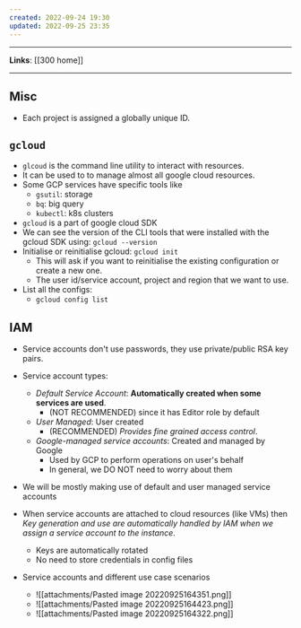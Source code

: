 ```yaml
---
created: 2022-09-24 19:30
updated: 2022-09-25 23:35
---
```

---
**Links**: [[300 home]]

---
## Misc
- Each project is assigned a globally unique ID.

## `gcloud`
- `glcoud` is the command line utility to interact with resources.
- It can be used to to manage almost all google cloud resources.
- Some GCP services have specific tools like 
	- `gsutil`: storage
	- `bq`: big query
	- `kubectl`: k8s clusters
- `gcloud` is a part of google cloud SDK
- We can see the version of the CLI tools that were installed with the gcloud SDK using: `gcloud --version`
- Initialise or reinitialise gcloud: `gcloud init`
	- This will ask if you want to reinitialise the existing configuration or create a new one.
	- The user id/service account, project and region that we want to use.
- List all the configs:
	- `gcloud config list`

## IAM
- Service accounts don't use passwords, they use private/public RSA key pairs.
- Service account types:
	- *Default Service Account*: **Automatically created when some services are used**. 
		- (NOT RECOMMENDED) since it has Editor role by default
	- *User Managed*: User created
		- (RECOMMENDED) *Provides fine grained access control*.
	- *Google-managed service accounts*: Created and managed by Google
		- Used by GCP to perform operations on user's behalf
		- In general, we DO NOT need to worry about them

- We will be mostly making use of default and user managed service accounts
- When service accounts are attached to cloud resources (like VMs) then *Key generation and use are automatically handled by IAM when we assign a service account to the instance*.
	- Keys are automatically rotated 
	- No need to store credentials in config files

- Service accounts and different use case scenarios
	- ![[attachments/Pasted image 20220925164351.png]]
	- ![[attachments/Pasted image 20220925164423.png]]
	- ![[attachments/Pasted image 20220925164322.png]]

